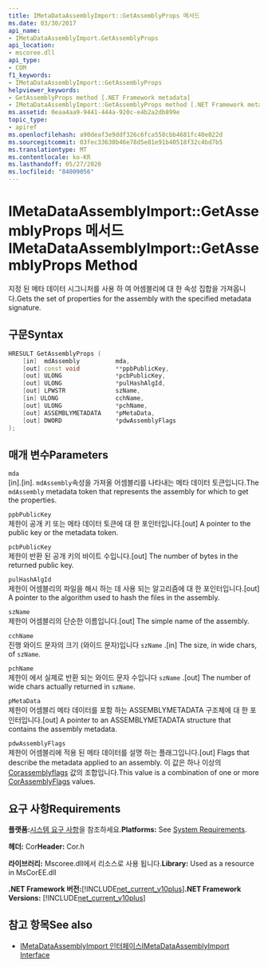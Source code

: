 ```yaml
---
title: IMetaDataAssemblyImport::GetAssemblyProps 메서드
ms.date: 03/30/2017
api_name:
- IMetaDataAssemblyImport.GetAssemblyProps
api_location:
- mscoree.dll
api_type:
- COM
f1_keywords:
- IMetaDataAssemblyImport::GetAssemblyProps
helpviewer_keywords:
- GetAssemblyProps method [.NET Framework metadata]
- IMetaDataAssemblyImport::GetAssemblyProps method [.NET Framework metadata]
ms.assetid: 0eaa4aa9-9441-444a-920c-e4b2a2db899e
topic_type:
- apiref
ms.openlocfilehash: a90deaf3e9ddf326c6fca558cbb4681fc40e022d
ms.sourcegitcommit: 03fec33630b46e78d5e81e91b40518f32c4bd7b5
ms.translationtype: MT
ms.contentlocale: ko-KR
ms.lasthandoff: 05/27/2020
ms.locfileid: "84009056"
---
```

# <a name="imetadataassemblyimportgetassemblyprops-method"></a><span data-ttu-id="786e9-102">IMetaDataAssemblyImport::GetAssemblyProps 메서드</span><span class="sxs-lookup"><span data-stu-id="786e9-102">IMetaDataAssemblyImport::GetAssemblyProps Method</span></span>
<span data-ttu-id="786e9-103">지정 된 메타 데이터 시그니처를 사용 하 여 어셈블리에 대 한 속성 집합을 가져옵니다.</span><span class="sxs-lookup"><span data-stu-id="786e9-103">Gets the set of properties for the assembly with the specified metadata signature.</span></span>  
  
## <a name="syntax"></a><span data-ttu-id="786e9-104">구문</span><span class="sxs-lookup"><span data-stu-id="786e9-104">Syntax</span></span>  
  
```cpp  
HRESULT GetAssemblyProps (  
    [in]  mdAssembly          mda,  
    [out] const void          **ppbPublicKey,
    [out] ULONG               *pcbPublicKey,  
    [out] ULONG               *pulHashAlgId,  
    [out] LPWSTR              szName,  
    [in] ULONG                cchName,  
    [out] ULONG               *pchName,  
    [out] ASSEMBLYMETADATA    *pMetaData,  
    [out] DWORD               *pdwAssemblyFlags  
);  
```  
  
## <a name="parameters"></a><span data-ttu-id="786e9-105">매개 변수</span><span class="sxs-lookup"><span data-stu-id="786e9-105">Parameters</span></span>  
 `mda`  
 <span data-ttu-id="786e9-106">[in].</span><span class="sxs-lookup"><span data-stu-id="786e9-106">[in].</span></span> <span data-ttu-id="786e9-107">`mdAssembly`속성을 가져올 어셈블리를 나타내는 메타 데이터 토큰입니다.</span><span class="sxs-lookup"><span data-stu-id="786e9-107">The `mdAssembly` metadata token that represents the assembly for which to get the properties.</span></span>  
  
 `ppbPublicKey`  
 <span data-ttu-id="786e9-108">제한이 공개 키 또는 메타 데이터 토큰에 대 한 포인터입니다.</span><span class="sxs-lookup"><span data-stu-id="786e9-108">[out] A pointer to the public key or the metadata token.</span></span>  
  
 `pcbPublicKey`  
 <span data-ttu-id="786e9-109">제한이 반환 된 공개 키의 바이트 수입니다.</span><span class="sxs-lookup"><span data-stu-id="786e9-109">[out] The number of bytes in the returned public key.</span></span>  
  
 `pulHashAlgId`  
 <span data-ttu-id="786e9-110">제한이 어셈블리의 파일을 해시 하는 데 사용 되는 알고리즘에 대 한 포인터입니다.</span><span class="sxs-lookup"><span data-stu-id="786e9-110">[out] A pointer to the algorithm used to hash the files in the assembly.</span></span>  
  
 `szName`  
 <span data-ttu-id="786e9-111">제한이 어셈블리의 단순한 이름입니다.</span><span class="sxs-lookup"><span data-stu-id="786e9-111">[out] The simple name of the assembly.</span></span>  
  
 `cchName`  
 <span data-ttu-id="786e9-112">진행 와이드 문자의 크기 (와이드 문자)입니다 `szName` .</span><span class="sxs-lookup"><span data-stu-id="786e9-112">[in] The size, in wide chars, of `szName`.</span></span>  
  
 `pchName`  
 <span data-ttu-id="786e9-113">제한이 에서 실제로 반환 되는 와이드 문자 수입니다 `szName` .</span><span class="sxs-lookup"><span data-stu-id="786e9-113">[out] The number of wide chars actually returned in `szName`.</span></span>  
  
 `pMetaData`  
 <span data-ttu-id="786e9-114">제한이 어셈블리 메타 데이터를 포함 하는 ASSEMBLYMETADATA 구조체에 대 한 포인터입니다.</span><span class="sxs-lookup"><span data-stu-id="786e9-114">[out] A pointer to an ASSEMBLYMETADATA structure that contains the assembly metadata.</span></span>  
  
 `pdwAssemblyFlags`  
 <span data-ttu-id="786e9-115">제한이 어셈블리에 적용 된 메타 데이터를 설명 하는 플래그입니다.</span><span class="sxs-lookup"><span data-stu-id="786e9-115">[out] Flags that describe the metadata applied to an assembly.</span></span> <span data-ttu-id="786e9-116">이 값은 하나 이상의 [Corassemblyflags](corassemblyflags-enumeration.md) 값의 조합입니다.</span><span class="sxs-lookup"><span data-stu-id="786e9-116">This value is a combination of one or more [CorAssemblyFlags](corassemblyflags-enumeration.md) values.</span></span>  
  
## <a name="requirements"></a><span data-ttu-id="786e9-117">요구 사항</span><span class="sxs-lookup"><span data-stu-id="786e9-117">Requirements</span></span>  
 <span data-ttu-id="786e9-118">**플랫폼:**[시스템 요구 사항](../../get-started/system-requirements.md)을 참조하세요.</span><span class="sxs-lookup"><span data-stu-id="786e9-118">**Platforms:** See [System Requirements](../../get-started/system-requirements.md).</span></span>  
  
 <span data-ttu-id="786e9-119">**헤더:** Cor</span><span class="sxs-lookup"><span data-stu-id="786e9-119">**Header:** Cor.h</span></span>  
  
 <span data-ttu-id="786e9-120">**라이브러리:** Mscoree.dll에서 리소스로 사용 됩니다.</span><span class="sxs-lookup"><span data-stu-id="786e9-120">**Library:** Used as a resource in MsCorEE.dll</span></span>  
  
 <span data-ttu-id="786e9-121">**.NET Framework 버전:**[!INCLUDE[net_current_v10plus](../../../../includes/net-current-v10plus-md.md)]</span><span class="sxs-lookup"><span data-stu-id="786e9-121">**.NET Framework Versions:** [!INCLUDE[net_current_v10plus](../../../../includes/net-current-v10plus-md.md)]</span></span>  
  
## <a name="see-also"></a><span data-ttu-id="786e9-122">참고 항목</span><span class="sxs-lookup"><span data-stu-id="786e9-122">See also</span></span>

- [<span data-ttu-id="786e9-123">IMetaDataAssemblyImport 인터페이스</span><span class="sxs-lookup"><span data-stu-id="786e9-123">IMetaDataAssemblyImport Interface</span></span>](imetadataassemblyimport-interface.md)

